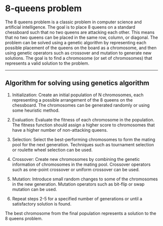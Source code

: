 # 8-queens problem

The 8 queens problem is a classic problem in computer science and artificial intelligence. The goal is to place 8 queens on a standard chessboard such that no two queens are attacking each other. This means that no two queens can be placed in the same row, column, or diagonal. The problem can be solved using a genetic algorithm by representing each possible placement of the queens on the board as a chromosome, and then using genetic operators such as crossover and mutation to generate new solutions. The goal is to find a chromosome (or set of chromosomes) that represents a valid solution to the problem.

---

## Algorithm for solving using genetics algorithm

1. Initialization: Create an initial population of N chromosomes, each representing a possible arrangement of the 8 queens on the chessboard. The chromosomes can be generated randomly or using some heuristic method.

2. Evaluation: Evaluate the fitness of each chromosome in the population. The fitness function should assign a higher score to chromosomes that have a higher number of non-attacking queens.

3. Selection: Select the best-performing chromosomes to form the mating pool for the next generation. Techniques such as tournament selection or roulette wheel selection can be used.

4. Crossover: Create new chromosomes by combining the genetic information of chromosomes in the mating pool. Crossover operators such as one-point crossover or uniform crossover can be used.

5. Mutation: Introduce small random changes to some of the chromosomes in the new generation. Mutation operators such as bit-flip or swap mutation can be used.

6. Repeat steps 2-5 for a specified number of generations or until a satisfactory solution is found.

The best chromosome from the final population represents a solution to the 8 queens problem.